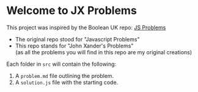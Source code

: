 # Welcome to JX Problems

This project was inspired by the Boolean UK repo: [JS Problems](https://github.com/boolean-uk/js-problems) <br>
- The original repo stood for "Javascript Problems"
- This repo stands for "John Xander's Problems" <br>
(as all the problems you will find in this repo are my original creations)

Each folder in `src` will contain the following:
1. A `problem.md` file outlining the problem.
2. A `solution.js` file with the starting code.
